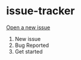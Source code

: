 # issue-tracker

[Open a new issue](https://github.com/xtrastudiosukk/issue-tracker/issues)

1. New issue
2. Bug Reported
3. Get started
